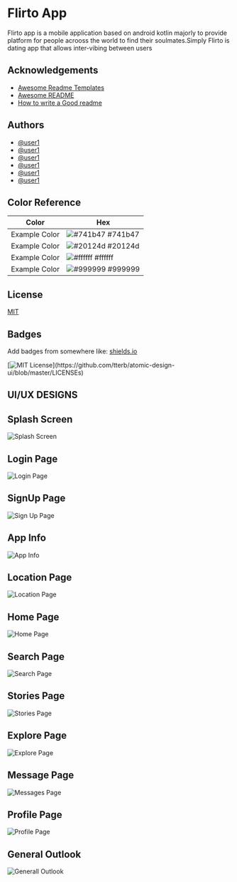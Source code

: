
# Flirto App

Flirto app is a mobile application based on android kotlin majorly to provide platform for people acrooss the world to find their soulmates.Simply Flirto is dating app that allows inter-vibing between users  


## Acknowledgements

 - [Awesome Readme Templates](https://awesomeopensource.com/project/elangosundar/awesome-README-templates)
 - [Awesome README](https://github.com/matiassingers/awesome-readme)
 - [How to write a Good readme](https://bulldogjob.com/news/449-how-to-write-a-good-readme-for-your-github-project)





## Authors

- [@user1](https://www.github.com/user1)
- [@user1](https://www.github.com/user1)
- [@user1](https://www.github.com/user1)
- [@user1](https://www.github.com/user1)
- [@user1](https://www.github.com/user1)
- [@user1](https://www.github.com/user1)

## Color Reference

| Color             | Hex                                                                |
| ----------------- | ------------------------------------------------------------------ |
| Example Color | ![#741b47](https://via.placeholder.com/10/741b47?text=+) #741b47 |
| Example Color | ![#20124d](https://via.placeholder.com/10/20124d?text=+) #20124d |
| Example Color | ![#ffffff](https://via.placeholder.com/10/ffffff?text=+) #ffffff |
| Example Color | ![#999999](https://via.placeholder.com/10/999999?text=+) #999999 |


## License

[MIT](https://choosealicense.com/licenses/mit/)

## Badges

Add badges from somewhere like: [shields.io](https://shields.io/)

[![MIT License](https://img.shields.io/apm/l/atomic-design-ui.svg?)](https://github.com/tterb/atomic-design-ui/blob/master/LICENSEs)


## UI/UX DESIGNS

## Splash Screen
![Splash Screen](https://github.com/Techbite-sudo/FLIRTO-APP/blob/master/app/src/main/res/drawable/img1.jpg)

## Login Page

![Login Page](https://github.com/Techbite-sudo/FLIRTO-APP/blob/master/app/src/main/res/drawable/img2.jpg)

## SignUp Page

![Sign Up Page](https://github.com/Techbite-sudo/FLIRTO-APP/blob/master/app/src/main/res/drawable/img3.jpg)

## App Info

![App Info](https://github.com/Techbite-sudo/FLIRTO-APP/blob/master/app/src/main/res/drawable/img3.jpg)

## Location Page

![Location Page](https://github.com/Techbite-sudo/FLIRTO-APP/blob/master/app/src/main/res/drawable/img4.jpg)

## Home Page

![Home Page](https://github.com/Techbite-sudo/FLIRTO-APP/blob/master/app/src/main/res/drawable/img5.jpg)

## Search Page

![Search Page](https://github.com/Techbite-sudo/FLIRTO-APP/blob/master/app/src/main/res/drawable/img7.jpg)

## Stories Page

![Stories Page](https://github.com/Techbite-sudo/FLIRTO-APP/blob/master/app/src/main/res/drawable/img8.jpg)

## Explore Page

![Explore Page](https://github.com/Techbite-sudo/FLIRTO-APP/blob/master/app/src/main/res/drawable/img9.jpg)

## Message Page

![Messages Page](https://github.com/Techbite-sudo/FLIRTO-APP/blob/master/app/src/main/res/drawable/img10.jpg)

## Profile Page

![Profile Page](https://github.com/Techbite-sudo/FLIRTO-APP/blob/master/app/src/main/res/drawable/img11.jpg)

## General Outlook

![Generall Outlook](https://github.com/Techbite-sudo/FLIRTO-APP/blob/master/app/src/main/res/drawable/img12.jpg)




